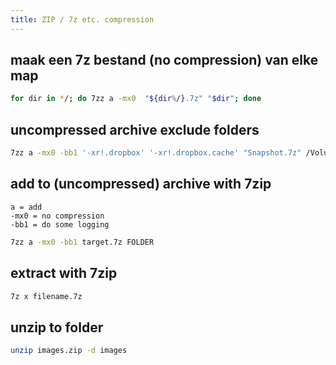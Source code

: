 ```yaml
---
title: ZIP / 7z etc. compression
---
```


## maak een 7z bestand (no compression) van elke map
```bash
for dir in */; do 7zz a -mx0  "${dir%/}.7z" "$dir"; done
```

## uncompressed archive exclude folders
```bash
7zz a -mx0 -bb1 '-xr!.dropbox' '-xr!.dropbox.cache' "Snapshot.7z" /Volumes/Data/Dropbox
```

## add to (uncompressed) archive with 7zip
```
a = add
-mx0 = no compression
-bb1 = do some logging
```

```bash
7zz a -mx0 -bb1 target.7z FOLDER
```

## extract with 7zip
```bash
7z x filename.7z 
```

## unzip to folder
```bash
unzip images.zip -d images
```
